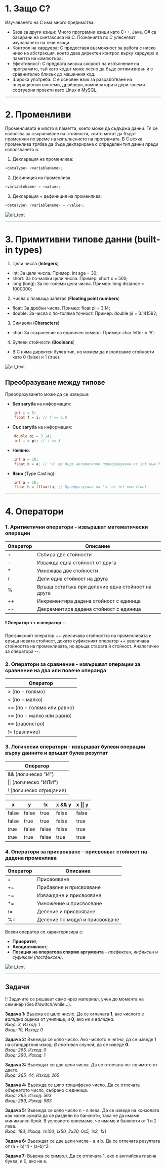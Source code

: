 # 1. Защо C?

Изучаването на C има много предимства:
- База за други езици: Много програмни езици като C++, Java, C# са базирани на синтаксиса на C. Познанията по C улесняват изучаването на тези езици.
- Контрол на хардуера: C предоставя възможност за работа с ниско ниво на абстракция, което дава директен контрол върху хардуера и паметта на компютъра.
- Ефективност: C предлага висока скорост на изпълнение на програмите, тъй като кодът може лесно да бъде оптимизиран и е сравнително близък до машинния код.
- Широка употреба: C е основен език за разработване на операционни системи, драйвери, компилатори и дори големи софтуерни проекти като Linux и MySQL.

---

# 2. Променливи

Променливата е място в паметта, което може да съдържа данни. Тя се използва за съхраняване на стойности, които могат да бъдат променяни по време на изпълнението на програмата. В C всяка променлива трябва да бъде декларирана с определен тип данни преди използването ѝ.  

1. Декларация на променлива:
```c
<dataType> <variableName>;
```
2. Дефиниция на променлива:
```c
<variableName> = <value>;
```
3. Декларация + дефиниция на променлива:
```c
<dataType> <variableName> = <value>;
```
![alt_text](https://github.com/MariaGrozdeva/Introduction_to_programming_FMI/blob/main/C/Sem_01/images/Variable.png)

---

# 3. Примитивни типове данни (built-in types)

1. Цели числа (**Integers**)
- int: За цели числа. Пример: int age = 30;
- short: За по-малки цели числа. Пример: short x = 500;
- long (long): За по-големи цели числа. Пример: long distance = 1000000;

2. Числа с плаваща запетая (**Floating point numbers**)
- float: За дробни числа. Пример: float pi = 3.14;
- double: За числа с по-голяма точност. Пример: double pi = 3.141592;

3. Символи (**Characters**)
- char: За съхранение на единичен символ. Пример: char letter = 'A';

4. Булеви стойности (**Booleans**)
- В C няма директен булев тип, но можем да използваме стойности като 0 (false) и 1 (true).

![alt_text](https://github.com/MariaGrozdeva/Introduction_to_programming_FMI/blob/main/C/Sem_01/images/DataTypes.png)

## Преобразуване между типове

Преобразуването може да се извърши:

 - **Без загуба** на информация:
```c
	int i = 5;
	float f = i; // f == 5.0
```

 - **Със загуба** на информация:
```c
	double pi = 3.14;
	int i = pi; // i == 3
```

- **Неявно**:
```c
    int a = 10;
    float b = a; // 'a' ще бъде автоматично преобразувана от int към float
```

- **Явно** (Type Casting):
```c
    int a = 10;
    float b = (float)a; // Преобразуване на 'a' от int към float
```

---

# 4. Оператори

 ### 1. Аритметични оператори - извършват математически операции
|Оператор|Описание|
|--|--|
|+|Събира две стойности|
|-|Изважда една стойност от друга|
|*|Умножава две стойности|
|/|Дели една стойност на друга|
|%|Връща остатъка при деление една стойност на друга|
|++|Инкрементира дадена стойност с единица|
|-\-|Декрементира дадена стойност с единица|

#### :heavy_exclamation_mark: Оператор ++ и оператор --
Префиксният оператор ++ увеличава стойността на променливата и връща новата стойност, докато суфиксният оператор ++ увеличава стойността на променливата, но връща старата ѝ стойност. Аналогично за оператора --.

 ### 2. Оператори за сравнение - извършват операции за сравнение на два или повече операнда
|Оператор|
|--|
| > (по - голямо) |
| < (по - малко) |
| >= (по - голямо или равно) |
| <= (по - малко или равно) |
| == (равенство) |
| != (различие) |

 ### 3. Логически оператори - извършват булеви операции върху данните и връщат булев резултат  
|Оператор|  
|--|  
| && (логическо "И") |  
| \|\| (логическо "ИЛИ") |  
| ! (логическо отрицание) |  

|x  |y  | !x| x && y| x \|\| y|  
|--|--|--|--|--|  
| false| false |true|false|false|  
| false| true  |true|false|true|  
| true | false |false|false|true|  
| true | true  |false|true|true|  
 
 ### 4. Оператори за присвояване – присвояват стойност на дадена променлива  
 |Оператор|Описание|  
|--|--|  
|=|Присвояване|  
|+=|Прибавяне и присвояване|  
|-=|Изваждане и присвояване|  
|*=|Умножение и присвояване|  
|/=|Деление и присвояване|  
|%=|Деление по модул и присвояване| 

Всеки оператор се характеризира с:
- **Приоритет**;
- **Асоциативност**;
- **Позиция на оператора спярмо аргумента** -  *префиксен*, *инфиксен*  и  *суфиксен (постфиксен)*.

![alt_text](https://github.com/MariaGrozdeva/Introduction_to_programming_FMI/blob/main/C/Sem_01/images/OperatorCharacteristics.png)

---

## Задачи
:bangbang: Задачите се решават само чрез материал, учен до момента на семинар (без if/switch/while...).

**Задача 1:** Въвежа се цяло число. Да се отпечата **1**, ако числото е *валидна* оценка от училище, и **0**, ако *не е валидна*.  
*Вход: 3, Изход: 1  
Вход: 10, Изход: 0*  

**Задача 2:** Въвежда се цяло число. Ако числото е *четно*, да се изведе **1** на стандартния изход. *В противен случай*, да се изведе **0**.  
*Вход: 265, Изход: 0  
Вход: 290, Изход: 1*  

**Задача 3:** Въвеждат се две цели числа. Да се отпечата по-голямото от двете.  
*Вход: 265, 44, Изход: 265*  

**Задача 4:** Въвежда се цяло трицифрено число. Да се отпечата обърнатото число, събрано с единица.  
*Вход: 265, Изход: 563  
Вход: 289, Изход: 983*  

**Задача 5:** Въвежда се цяло число n - n лева. Да се изведе на конзолата как може сумата да се раздели по банкноти, така че да имаме минимален брой. В условието приемаме, че имаме и банкноти от 1 и 2 лева.  
*Вход: 193, Изход: 1x100, 1x50, 2x20, 0x5, 1x2, 1x1*  

**Задача 6:** Въвеждат се две цели числа - a и b. Да се отпечата резултата от (a + b)^4 - (a-b)^2.  

**Задача 7:** Въвежа се символ. Да се отпечата 1, ако е английска гласна буква, и 0, ако не е.  
